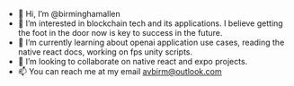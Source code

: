 - 👋 Hi, I’m @birminghamallen
- 👀 I’m interested in blockchain tech and its applications. I believe getting the foot in the door now is key to success in the future. 
- 🌱 I’m currently learning about openai application use cases, reading the native react docs, working on fps unity scripts.  
- 💞️ I’m looking to collaborate on native react and expo projects.
- 📫 You can reach me at my email avbirm@outlook.com

<!---
birminghamallen/birminghamallen is a ✨ special ✨ repository because its `README.md` (this file) appears on your GitHub profile.
You can click the Preview link to take a look at your changes.
--->
